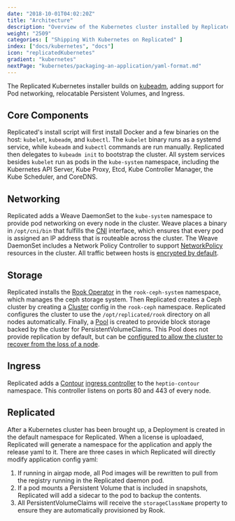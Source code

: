 ```yaml
---
date: "2018-10-01T04:02:20Z"
title: "Architecture"
description: "Overview of the Kubernetes cluster installed by Replicated"
weight: "2509"
categories: [ "Shipping With Kubernetes on Replicated" ]
index: ["docs/kubernetes", "docs"]
icon: "replicatedKubernetes"
gradient: "kubernetes"
nextPage: "kubernetes/packaging-an-application/yaml-format.md"
---
```


The Replicated Kubernetes installer builds on [kubeadm](https://kubernetes.io/docs/setup/independent/create-cluster-kubeadm/), adding support for Pod networking, relocatable Persistent Volumes, and Ingress.

## Core Components
Replicated's install script will first install Docker and a few binaries on the host: `kubelet`, `kubeadm`, and `kubectl`.
The `kubelet` binary runs as a systemd service, while `kubeadm` and `kubectl` commands are run manually.
Replicated then delegates to `kubeadm init` to bootstrap the cluster.
All system services besides `kubelet` run as pods in the `kube-system` namespace, including the Kubernetes API Server, Kube Proxy, Etcd, Kube Controller Manager, the Kube Scheduler, and CoreDNS.

## Networking

Replicated adds a Weave DaemonSet to the `kube-system` namespace to provide pod networking on every node in the cluster.
Weave places a binary in `/opt/cni/bin` that fulfills the [CNI](https://kubernetes.io/docs/concepts/extend-kubernetes/compute-storage-net/network-plugins/#cni) interface, which ensures that every pod is assigned an IP address that is routeable across the cluster.
The Weave DaemonSet includes a Network Policy Controller to support [NetworkPolicy](https://kubernetes.io/docs/concepts/services-networking/network-policies/) resources in the cluster.
All traffic between hosts is [encrypted by default](/docs/kubernetes/customer-installations/networking/#encryption).

## Storage

Replicated installs the [Rook Operator](https://rook.io/) in the `rook-ceph-system` namespace, which manages the ceph storage system.
Then Replicated creates a Ceph cluster by creating a [Cluster](https://rook.io/docs/rook/v0.8/ceph-cluster-crd.html) config in the `rook-ceph` namespace.
Replicated configures the cluster to use the `/opt/replicated/rook` directory on all nodes automatically.
Finally, a [Pool](https://rook.io/docs/rook/v0.8/ceph-pool-crd.html) is created to provide block storage backed by the cluster for PersistentVolumeClaims.
This Pool does not provide replication by default, but can be [configured to allow the cluster to recover from the loss of a node](https://help.replicated.com/guides/ship-with-kubernetes/managing-storage/#replication).

## Ingress

Replicated adds a [Contour](https://github.com/heptio/contour) [ingress controller](/docs/kubernetes/packaging-an-application/ingress/) to the `heptio-contour` namespace. This controller listens on ports 80 and 443 of every node.

## Replicated

After a Kubernetes cluster has been brought up, a Deployment is created in the default namespace for Replicated. When a license is uploadaed, Replicated will generate a namespace for the application and apply the release yaml to it. There are three cases in which Replicated will directly modify application config yaml:

1. If running in airgap mode, all Pod images will be rewritten to pull from the registry running in the Replicated daemon pod.
2. If a pod mounts a Persistent Volume that is included in snapshots, Replicated will add a sidecar to the pod to backup the contents.
3. All PersistentVolumeClaims will receive the `storageClassName` property to ensure they are automatically provisioned by Rook.
